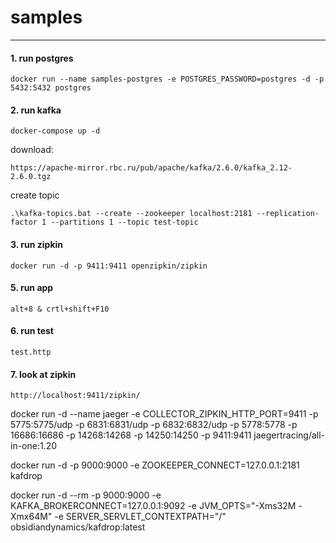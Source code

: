 # samples
---
#### 1. run postgres
```
docker run --name samples-postgres -e POSTGRES_PASSWORD=postgres -d -p 5432:5432 postgres
```
#### 2. run kafka
```
docker-compose up -d
```
download:
```
https://apache-mirror.rbc.ru/pub/apache/kafka/2.6.0/kafka_2.12-2.6.0.tgz
```
create topic
```
.\kafka-topics.bat --create --zookeeper localhost:2181 --replication-factor 1 --partitions 1 --topic test-topic
```
#### 3. run zipkin
```
docker run -d -p 9411:9411 openzipkin/zipkin
```
#### 5. run app
```
alt+8 & crtl+shift+F10
```
#### 6. run test
```
test.http
```
#### 7. look at zipkin
```
http://localhost:9411/zipkin/
```


docker run -d --name jaeger -e COLLECTOR_ZIPKIN_HTTP_PORT=9411 -p 5775:5775/udp -p 6831:6831/udp -p 6832:6832/udp -p 5778:5778 -p 16686:16686 -p 14268:14268 -p 14250:14250 -p 9411:9411 jaegertracing/all-in-one:1.20

docker run -d -p 9000:9000 -e ZOOKEEPER_CONNECT=127.0.0.1:2181 kafdrop

docker run -d --rm -p 9000:9000 -e KAFKA_BROKERCONNECT=127.0.0.1:9092 -e JVM_OPTS="-Xms32M -Xmx64M" -e SERVER_SERVLET_CONTEXTPATH="/" obsidiandynamics/kafdrop:latest